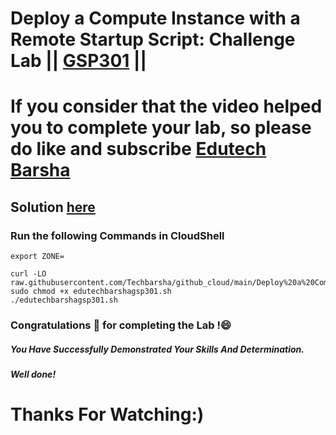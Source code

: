 # Deploy a Compute Instance with a Remote Startup Script: Challenge Lab || [GSP301](https://www.cloudskillsboost.google/games/5019/labs/32747) ||

# If you consider that the video helped you to complete your lab, so please do like and subscribe [Edutech Barsha](https://www.youtube.com/@edutechbarsha)
## Solution [here](https://youtu.be/N7HayOhomZc)

### Run the following Commands in CloudShell

```
export ZONE=

curl -LO raw.githubusercontent.com/Techbarsha/github_cloud/main/Deploy%20a%20Compute%20Instance%20with%20a%20Remote%20Startup%20Script%3A%20Challenge%20Lab/edutechbarshagsp301.sh
sudo chmod +x edutechbarshagsp301.sh
./edutechbarshagsp301.sh
```

### Congratulations 🎉 for completing the Lab !😄

##### *You Have Successfully Demonstrated Your Skills And Determination.*

#### *Well done!*

# Thanks For Watching:)
